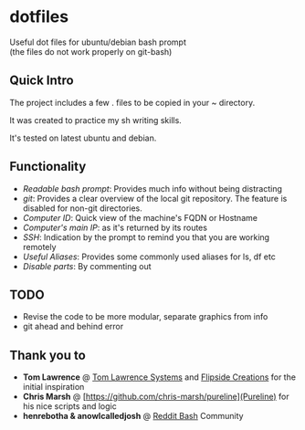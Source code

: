 
# dotfiles
Useful dot files for ubuntu/debian bash prompt  
(the files do not work properly on git-bash)

## Quick Intro
The project includes a few . files to be copied in your ~ directory. 

It was created to practice my sh writing skills. 

It's tested on latest ubuntu and debian.

## Functionality
- *Readable bash prompt*: Provides much info without being distracting
- *git*: Provides a clear overview of the local git repository. The feature is disabled for non-git directories.
- *Computer ID*: Quick view of the machine's FQDN or Hostname
- *Computer's main IP*: as it's returned by its routes
- *SSH*: Indication by the prompt to remind you that you are working remotely
- *Useful Aliases*: Provides some commonly used aliases for ls, df etc
- *Disable parts*: By commenting out

## TODO
- Revise the code to be more modular, separate graphics from info
- git ahead and behind error

## Thank you to
- **Tom Lawrence** @ [Tom Lawrence Systems](https://www.lawrencesystems.com/my-customized-bash-terminal-shell-setup/)
  and [Flipside Creations](https://github.com/flipsidecreations/dotfiles) for the initial inspiration
- **Chris Marsh** @ [https://github.com/chris-marsh/pureline](Pureline) for his nice scripts and logic
- **henrebotha & anowlcalledjosh** @ [Reddit Bash](https://www.reddit.com/r/bash/comments/d3m7bt/issue_with_custom_bashrc_file_and_history) Community

